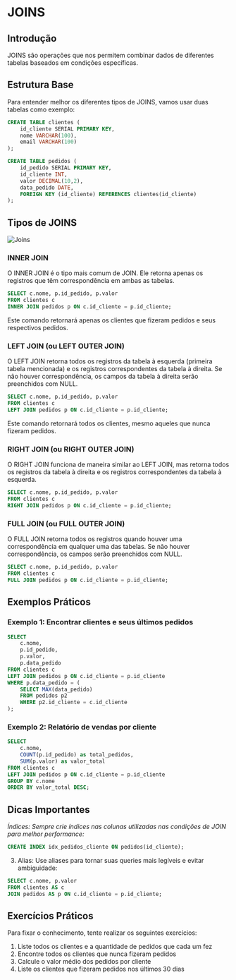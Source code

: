 # JOINS

## Introdução

JOINS são operações que nos permitem combinar dados de diferentes tabelas baseados em condições específicas.

## Estrutura Base

Para entender melhor os diferentes tipos de JOINS, vamos usar duas tabelas como exemplo:

```sql
CREATE TABLE clientes (
    id_cliente SERIAL PRIMARY KEY,
    nome VARCHAR(100),
    email VARCHAR(100)
);

CREATE TABLE pedidos (
    id_pedido SERIAL PRIMARY KEY,
    id_cliente INT,
    valor DECIMAL(10,2),
    data_pedido DATE,
    FOREIGN KEY (id_cliente) REFERENCES clientes(id_cliente)
);
```

## Tipos de JOINS

![Joins](https://neon.tech/postgresqltutorial/PostgreSQL-Joins.png)

### INNER JOIN

O INNER JOIN é o tipo mais comum de JOIN. Ele retorna apenas os registros que têm correspondência em ambas as tabelas.

```sql
SELECT c.nome, p.id_pedido, p.valor
FROM clientes c
INNER JOIN pedidos p ON c.id_cliente = p.id_cliente;
```

Este comando retornará apenas os clientes que fizeram pedidos e seus respectivos pedidos.

### LEFT JOIN (ou LEFT OUTER JOIN)

O LEFT JOIN retorna todos os registros da tabela à esquerda (primeira tabela mencionada) e os registros correspondentes da tabela à direita. Se não houver correspondência, os campos da tabela à direita serão preenchidos com NULL.

```sql
SELECT c.nome, p.id_pedido, p.valor
FROM clientes c
LEFT JOIN pedidos p ON c.id_cliente = p.id_cliente;
```

Este comando retornará todos os clientes, mesmo aqueles que nunca fizeram pedidos.

### RIGHT JOIN (ou RIGHT OUTER JOIN)

O RIGHT JOIN funciona de maneira similar ao LEFT JOIN, mas retorna todos os registros da tabela à direita e os registros correspondentes da tabela à esquerda.

```sql
SELECT c.nome, p.id_pedido, p.valor
FROM clientes c
RIGHT JOIN pedidos p ON c.id_cliente = p.id_cliente;
```

### FULL JOIN (ou FULL OUTER JOIN)

O FULL JOIN retorna todos os registros quando houver uma correspondência em qualquer uma das tabelas. Se não houver correspondência, os campos serão preenchidos com NULL.

```sql
SELECT c.nome, p.id_pedido, p.valor
FROM clientes c
FULL JOIN pedidos p ON c.id_cliente = p.id_cliente;
```

## Exemplos Práticos

### Exemplo 1: Encontrar clientes e seus últimos pedidos

```sql
SELECT 
    c.nome,
    p.id_pedido,
    p.valor,
    p.data_pedido
FROM clientes c
LEFT JOIN pedidos p ON c.id_cliente = p.id_cliente
WHERE p.data_pedido = (
    SELECT MAX(data_pedido)
    FROM pedidos p2
    WHERE p2.id_cliente = c.id_cliente
);
```

### Exemplo 2: Relatório de vendas por cliente

```sql
SELECT 
    c.nome,
    COUNT(p.id_pedido) as total_pedidos,
    SUM(p.valor) as valor_total
FROM clientes c
LEFT JOIN pedidos p ON c.id_cliente = p.id_cliente
GROUP BY c.nome
ORDER BY valor_total DESC;
```

## Dicas Importantes

*Índices: Sempre crie índices nas colunas utilizadas nas condições de JOIN para melhor performance:*
```sql
CREATE INDEX idx_pedidos_cliente ON pedidos(id_cliente);
```

3. Alias: Use aliases para tornar suas queries mais legíveis e evitar ambiguidade:
```sql
SELECT c.nome, p.valor
FROM clientes AS c
JOIN pedidos AS p ON c.id_cliente = p.id_cliente;
```

## Exercícios Práticos

Para fixar o conhecimento, tente realizar os seguintes exercícios:

1. Liste todos os clientes e a quantidade de pedidos que cada um fez
2. Encontre todos os clientes que nunca fizeram pedidos
3. Calcule o valor médio dos pedidos por cliente
4. Liste os clientes que fizeram pedidos nos últimos 30 dias
